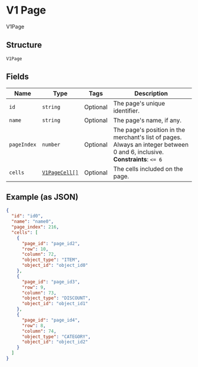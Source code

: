 
# V1 Page

V1Page

## Structure

`V1Page`

## Fields

| Name | Type | Tags | Description |
|  --- | --- | --- | --- |
| `id` | `string` | Optional | The page's unique identifier. |
| `name` | `string` | Optional | The page's name, if any. |
| `pageIndex` | `number` | Optional | The page's position in the merchant's list of pages. Always an integer between 0 and 6, inclusive.<br>**Constraints**: `<= 6` |
| `cells` | [`V1PageCell[]`](/doc/models/v1-page-cell.md) | Optional | The cells included on the page. |

## Example (as JSON)

```json
{
  "id": "id0",
  "name": "name0",
  "page_index": 216,
  "cells": [
    {
      "page_id": "page_id2",
      "row": 10,
      "column": 72,
      "object_type": "ITEM",
      "object_id": "object_id0"
    },
    {
      "page_id": "page_id3",
      "row": 9,
      "column": 73,
      "object_type": "DISCOUNT",
      "object_id": "object_id1"
    },
    {
      "page_id": "page_id4",
      "row": 8,
      "column": 74,
      "object_type": "CATEGORY",
      "object_id": "object_id2"
    }
  ]
}
```

